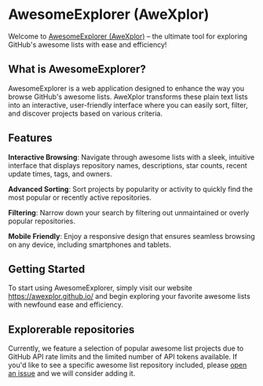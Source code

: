 # AwesomeExplorer (AweXplor)

Welcome to [AwesomeExplorer (AweXplor)](https://awexplor.github.io/) – the ultimate tool for exploring GitHub's awesome lists with ease and efficiency!

## What is AwesomeExplorer?

AwesomeExplorer is a web application designed to enhance the way you browse GitHub's awesome lists. AweXplor transforms these plain text lists into an interactive, user-friendly interface where you can easily sort, filter, and discover projects based on various criteria.

## Features

**Interactive Browsing**: Navigate through awesome lists with a sleek, intuitive interface that displays repository names, descriptions, star counts, recent update times, tags, and owners.

**Advanced Sorting**: Sort projects by popularity or activity to quickly find the most popular or recently active repositories.

**Filtering**: Narrow down your search by filtering out unmaintained or overly popular repositories.

**Mobile Friendly**: Enjoy a responsive design that ensures seamless browsing on any device, including smartphones and tablets.

## Getting Started

To start using AwesomeExplorer, simply visit our website https://awexplor.github.io/ and begin exploring your favorite awesome lists with newfound ease and efficiency.

## Explorerable repositories

Currently, we feature a selection of popular awesome list projects due to GitHub API rate limits and the limited number of API tokens available. If you'd like to see a specific awesome list repository included, please [open an issue](https://github.com/AweXplor/awexplor.github.io/issues/new) and we will consider adding it.
